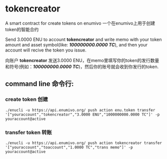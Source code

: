 # tokencreator
A smart contract for create tokens on enumivo
一个在enumivo上用于创建token的智能合约

Send 3.0000 ENU to account **tokencreator** and write memo with your token amount and asset symbol(like: ***100000000.0000 TC***), and then your account will recive the token you issue.

向账户 **tokencreator** 发送3.0000 ENU，在memo里填写你的token的发行数量和符号(例如：***100000000.0000 TC***)，然后你的账号就会收到你发行的token.

## command line 命令行:

### create token 创建
```
./enucli -u https://api.enumivo.org/ push action enu.token transfer '["youraccount","tokencreator","3.0000 ENU","1000000000.0000 TC"]' -p youraccount@active
```

### transfer token 转账
```
./enucli -u https://api.enumivo.org/ push action tokencreator transfer '["youraccount","toaccount","1.0000 TC","trans memo"]' -p youraccount@active
```
